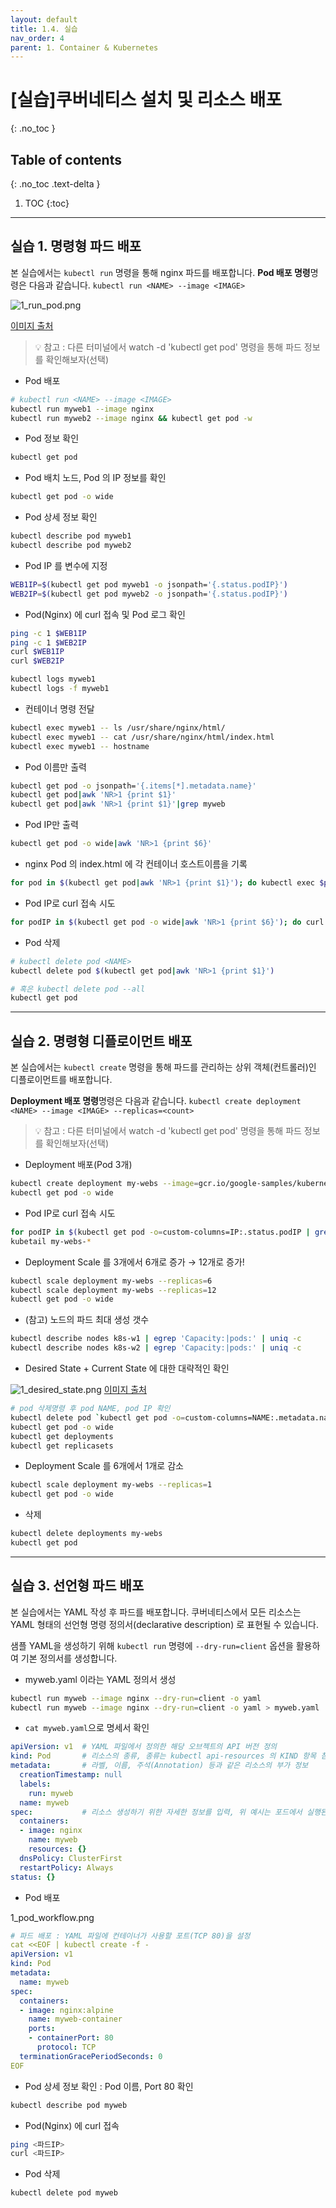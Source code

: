 ```yaml
---
layout: default
title: 1.4. 실습
nav_order: 4
parent: 1. Container & Kubernetes
---
```


# [실습]쿠버네티스 설치 및 리소스 배포
{: .no_toc }

## Table of contents
{: .no_toc .text-delta }

1. TOC
{:toc}

---

## 실습 1. 명령형 파드 배포
본 실습에서는 `kubectl run` 명령을 통해 nginx 파드를 배포합니다. 
**Pod 배포 명령**명령은 다음과 같습니다. `kubectl run <NAME> --image <IMAGE>`

![1_run_pod.png](/assets/images/base/1_run_pod.png)

[이미지 출처](https://subicura.com/k8s/guide/pod.html#%E1%84%88%E1%85%A1%E1%84%85%E1%85%B3%E1%84%80%E1%85%A6-pod-%E1%84%86%E1%85%A1%E1%86%AB%E1%84%83%E1%85%B3%E1%86%AF%E1%84%80%E1%85%B5)

> 💡 참고 : 다른 터미널에서 watch -d 'kubectl get pod' 명령을 통해 파드 정보를 확인해보자(선택)

- Pod 배포

```bash
# kubectl run <NAME> --image <IMAGE>
kubectl run myweb1 --image nginx
kubectl run myweb2 --image nginx && kubectl get pod -w
```

- Pod 정보 확인

```bash
kubectl get pod
```

- Pod 배치 노드, Pod 의 IP 정보를 확인

```bash
kubectl get pod -o wide
```

- Pod 상세 정보 확인

```bash
kubectl describe pod myweb1
kubectl describe pod myweb2
```

- Pod IP 를 변수에 지정

```bash
WEB1IP=$(kubectl get pod myweb1 -o jsonpath='{.status.podIP}')
WEB2IP=$(kubectl get pod myweb2 -o jsonpath='{.status.podIP}')
```

- Pod(Nginx) 에 curl 접속 및 Pod 로그 확인

```bash
ping -c 1 $WEB1IP
ping -c 1 $WEB2IP
curl $WEB1IP
curl $WEB2IP

kubectl logs myweb1
kubectl logs -f myweb1
```

- 컨테이너 명령 전달

```bash
kubectl exec myweb1 -- ls /usr/share/nginx/html/
kubectl exec myweb1 -- cat /usr/share/nginx/html/index.html
kubectl exec myweb1 -- hostname
```

- Pod 이름만 출력

```bash
kubectl get pod -o jsonpath='{.items[*].metadata.name}'
kubectl get pod|awk 'NR>1 {print $1}'
kubectl get pod|awk 'NR>1 {print $1}'|grep myweb
```

- Pod IP만 출력

```bash
kubectl get pod -o wide|awk 'NR>1 {print $6}'
```

- nginx Pod 의 index.html 에 각 컨테이너 호스트이름을 기록

```bash
for pod in $(kubectl get pod|awk 'NR>1 {print $1}'); do kubectl exec $pod -- /bin/sh -c "hostname > /usr/share/nginx/html/index.html"; done
```

- Pod IP로 curl 접속 시도

```bash
for podIP in $(kubectl get pod -o wide|awk 'NR>1 {print $6}'); do curl -s $podIP; done
```

- Pod 삭제

```bash
# kubectl delete pod <NAME>
kubectl delete pod $(kubectl get pod|awk 'NR>1 {print $1}')

# 혹은 kubectl delete pod --all
kubectl get pod
```

---

## 실습 2. 명령형 디플로이먼트 배포
본 실습에서는 `kubectl create` 명령을 통해 파드를 관리하는 상위 객체(컨트롤러)인 디플로이먼트를 배포합니다.

**Deployment 배포 명령**명령은 다음과 같습니다. `kubectl create deployment <NAME> --image <IMAGE> --replicas=<count>`


> 💡 참고 : 다른 터미널에서 watch -d 'kubectl get pod' 명령을 통해 파드 정보를 확인해보자(선택)

- Deployment 배포(Pod 3개)

```bash
kubectl create deployment my-webs --image=gcr.io/google-samples/kubernetes-bootcamp:v1 --replicas=3
kubectl get pod -o wide
```

- Pod IP로 curl 접속 시도

```bash
for podIP in $(kubectl get pod -o=custom-columns=IP:.status.podIP | grep -v IP); do curl -s $podIP:8080; done
kubetail my-webs-*
```

- Deployment Scale 를 3개에서 6개로 증가 → 12개로 증가!

```bash
kubectl scale deployment my-webs --replicas=6
kubectl scale deployment my-webs --replicas=12
kubectl get pod -o wide
```

- (참고) 노드의 파드 최대 생성 갯수
```bash
kubectl describe nodes k8s-w1 | egrep 'Capacity:|pods:' | uniq -c
kubectl describe nodes k8s-w2 | egrep 'Capacity:|pods:' | uniq -c
```

- Desired State + Current State 에 대한 대략적인 확인

![1_desired_state.png](/assets/images/base/1_desired_state.png)
[이미지 출처](https://subicura.com/2019/05/19/kubernetes-basic-1.html)

```bash
# pod 삭제명령 후 pod NAME, pod IP 확인
kubectl delete pod `kubectl get pod -o=custom-columns=NAME:.metadata.name | grep -v NAME`
kubectl get pod -o wide
kubectl get deployments
kubectl get replicasets
```

- Deployment Scale 를 6개에서 1개로 감소

```bash
kubectl scale deployment my-webs --replicas=1
kubectl get pod -o wide
```

- 삭제

```bash
kubectl delete deployments my-webs
kubectl get pod
```

---

## 실습 3. 선언형 파드 배포
본 실습에서는 YAML 작성 후 파드를 배포합니다. 쿠버네티스에서 모든 리소스는 YAML 형태의 선언형 명령 정의서(declarative description) 로 표현될 수 있습니다.

샘플 YAML을 생성하기 위해 `kubectl run` 명령에 `--dry-run=client` 옵션을 활용하여 기본 정의서를 생성합니다.


- myweb.yaml 이라는 YAML 정의서 생성

```bash
kubectl run myweb --image nginx --dry-run=client -o yaml
kubectl run myweb --image nginx --dry-run=client -o yaml > myweb.yaml
```

- `cat myweb.yaml`으로 명세서 확인
```yaml
apiVersion: v1  # YAML 파일에서 정의한 해당 오브젝트의 API 버전 정의
kind: Pod       # 리소스의 종류, 종류는 kubectl api-resources 의 KIND 항목 참고
metadata:       # 라벨, 이름, 주석(Annotation) 등과 같은 리소스의 부가 정보
  creationTimestamp: null
  labels:
    run: myweb
  name: myweb
spec:           # 리소스 생성하기 위한 자세한 정보를 입력, 위 예시는 포드에서 실행된 컨테이너 정보를 정의하는 containers 항목을 작성한 뒤, 하위 항목인 image 에서 사용할 도커 이미지를 지정
  containers:
  - image: nginx
    name: myweb
    resources: {}
  dnsPolicy: ClusterFirst
  restartPolicy: Always
status: {}
```

- Pod 배포

1_pod_workflow.png

```yaml
# 파드 배포 : YAML 파일에 컨테이너가 사용할 포트(TCP 80)을 설정
cat <<EOF | kubectl create -f -
apiVersion: v1
kind: Pod
metadata:
  name: myweb
spec:
  containers:
  - image: nginx:alpine
    name: myweb-container
    ports:
    - containerPort: 80
      protocol: TCP
  terminationGracePeriodSeconds: 0
EOF
```


- Pod 상세 정보 확인 : Pod 이름, Port 80 확인

```bash
kubectl describe pod myweb
```

- Pod(Nginx) 에 curl 접속

```bash
ping <파드IP>
curl <파드IP>
```

- Pod 삭제

```bash
kubectl delete pod myweb
```